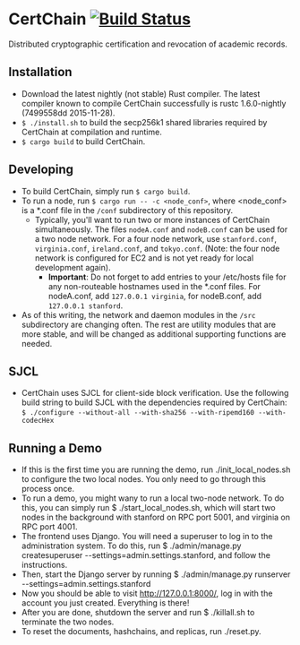 # CertChain [![Build Status](https://travis-ci.org/mquinn/CertChain.svg)](https://travis-ci.org/mquinn/CertChain)
Distributed cryptographic certification and revocation of academic records.

## Installation
* Download the latest nightly (not stable) Rust compiler. The latest compiler known to compile CertChain successfully is rustc 1.6.0-nightly (7499558dd 2015-11-28).
* `$ ./install.sh` to build the secp256k1 shared libraries required by CertChain at compilation and runtime.
* `$ cargo build` to build CertChain.

## Developing
* To build CertChain, simply run `$ cargo build`.
* To run a node, run `$ cargo run -- -c <node_conf>`, where <node_conf> is a \*.conf file in the `/conf` subdirectory of this repository.
  * Typically, you'll want to run two or more instances of CertChain simultaneously. The files `nodeA.conf` and `nodeB.conf` can be used for a two node network. For a four node network, use `stanford.conf`, `virginia.conf`, `ireland.conf`, and `tokyo.conf`. (Note: the four node network is configured for EC2 and is not yet ready for local development again).
    * **Important**: Do not forget to add entries to your /etc/hosts file for any non-routeable hostnames used in the \*.conf files. For nodeA.conf, add `127.0.0.1 virginia`, for nodeB.conf, add `127.0.0.1 stanford`.
* As of this writing, the network and daemon modules in the `/src` subdirectory are changing often. The rest are utility modules that are more stable, and will be changed as additional supporting functions are needed.

## SJCL
* CertChain uses SJCL for client-side block verification. Use the following build string to build SJCL with the dependencies required by CertChain: `$ ./configure --without-all --with-sha256 --with-ripemd160 --with-codecHex`

## Running a Demo
* If this is the first time you are running the demo, run ./init\_local\_nodes.sh
to configure the two local nodes.  You only need to go through this process
once.
* To run a demo, you might wany to run a local two-node network. To do this, you
can simply run $ ./start\_local\_nodes.sh, which will start two nodes in the
background with stanford on RPC port 5001, and virginia on RPC port 4001.
* The frontend uses Django. You will need a superuser to log in to the
administration system.  To do this, run $ ./admin/manage.py createsuperuser
--settings=admin.settings.stanford, and follow the instructions.
* Then, start the Django server by running $ ./admin/manage.py runserver
--settings=admin.settings.stanford
* Now you should be able to visit http://127.0.0.1:8000/, log in with the
account you just created.  Everything is there!
* After you are done, shutdown the server and run $ ./killall.sh to terminate
the two nodes.
* To reset the documents, hashchains, and replicas, run ./reset.py.
